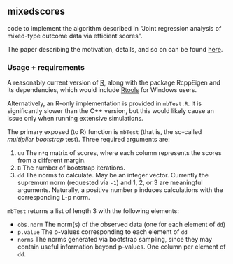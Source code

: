 ## mixedscores
code to implement the algorithm described in "Joint regression analysis of mixed-type outcome data via efficient scores".

The paper describing the motivation, details, and so on can be found [here](https://doi.org/10.1016/j.csda.2018.02.008).

### Usage + requirements
A reasonably current version of [R](https://cran.r-project.org/), along with the package RcppEigen and its dependencies, which would include [Rtools](https://github.com/stan-dev/rstan/wiki/Install-Rtools-for-Windows) for Windows users.

Alternatively, an R-only implementation is provided in `mbTest.R`. It is significantly slower than the C++ version, but this would likely cause an issue only when running extensive simulations.

The primary exposed (to R) function is `mbTest` (that is, the so-called *multiplier bootstrap* test). Three required arguments are:
1. `uu` The `n*q` matrix of scores, where each column represents the scores from a different margin.
2. `B`  The number of bootstrap iterations.
3. `dd` The norms to calculate.  May be an integer vector. Currently the supremum norm (requested via `-1`) and 1, 2, or 3 are meaningful arguments. Naturally, a positive number `p` induces calculations with the corresponding L-p norm.

`mbTest` returns a list of length 3 with the following elements:

* `obs.norm` The norm(s) of the observed data (one for each element of `dd`)
* `p.value`  The p-values corresponding to each element of `dd`
* `norms`    The norms generated via bootstrap sampling, since they may contain useful information beyond p-values. One column per element of `dd`.